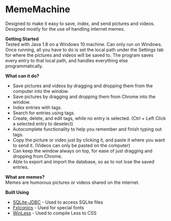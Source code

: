 # MemeMachine
Designed to make it easy to save, index, and send pictures and videos. Designed mostly for the use of handling internet memes.

**Getting Started**<br/>
Tested with Java 1.8 on a Windows 10 machine.
Can only run on Windows.
Once running, all you have to do is set the local path under the Settings tab for where the pictures and videos will be saved to.
The program saves every entry to that local path, and handles everything else programmatically.

**What can it do?**<br/>
- Save pictures and videos by dragging and dropping them from the computer into the window.
- Save pictures by dragging and dropping them from Chrome into the window.
- Index entries with tags.
- Search for entries using tags.
- Create, delete, and edit tags, while no entry is selected. (Ctrl + Left Click a selected entry to deselect)
- Autocomplete functionality to help you remember and finish typing out tags.
- Copy the picture or video just by clicking it, and paste it where you want to send it. (Videos can only be pasted on the computer)
- Can keep the window always on top, for ease of just dragging and dropping from Chrome.
- Able to export and import the database, so as to not lose the saved entries.

**What are memes?**<br/>
Memes are humorous pictures or videos shared on the internet.

**Built Using**<br/>
- <a href="https://github.com/xerial/sqlite-jdbc" target="_blank">SQLite-JDBC</a> - Used to access SQLite files
- <a href="https://github.com/pepperonas/FxIconics" target="_blank">FxIconics</a> - Used for special fonts
- <a href="http://winless.org/" target="_blank">WinLess</a> - Used to compile Less to CSS